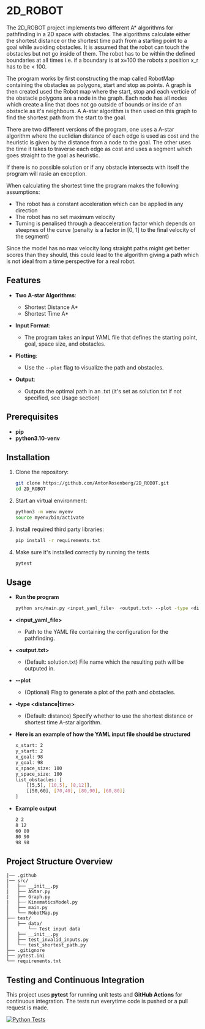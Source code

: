 # 2D_ROBOT

The 2D_ROBOT project implements two different A* algorithms for pathfinding in a 2D space with obstacles. The algorithms calculate either the shortest distance or the shortest time path from a starting point to a goal while avoiding obstacles. It is assumed that the robot can touch the obstacles but not go inside of them. The robot has to be within the defined boundaries at all times i.e. if a boundary is at x=100 the robots x position x_r has to be < 100.

The program works by first constructing the map called RobotMap containing the obstacles as polygons, start and stop as points. A graph is then created used the Robot map where the start, stop and each verticie of the obstacle polygons are a node in the graph. Each node has all nodes which create a line that does not go outside of bounds or inside of an obstacle as it's neighbours. A A-star algorithm is then used on this graph to find the shortest path from the start to the goal.

There are two different versions of the program, one uses a A-star algorithm where the euclidian distance of each edge is used as cost and the heuristic is given by the distance from a node to the goal. The other uses the time it takes to traverse each edge as cost and uses a segment which goes straight to the goal as heuristic. 

If there is no possible solution or if any obstacle intersects with itself the program will rasie an exception.

When calculating the shortest time the program makes the following assumptions:
- The robot has a constant acceleration which can be applied in any direction
- The robot has no set maximum velocity
- Turning is penalised through a deacceleration factor which depends on steepnes of the curve (penalty is a factor in [0, 1] to the final velocity of the segment)

Since the model has no max velocity long straight paths might get better scores than they should, this could lead to the algorithm giving a path which is not ideal from a time perspective for a real robot. 

## Features

- **Two A-star Algorithms**:
  - Shortest Distance A*
  - Shortest Time A*

- **Input Format**: 
  - The program takes an input YAML file that defines the starting point, goal, space size, and obstacles.

- **Plotting**:
  - Use the `--plot` flag to visualize the path and obstacles.

- **Output**:
    - Outputs the optimal path in an .txt (it's set as solution.txt if not specified, see Usage section)

## Prerequisites

- **pip** 
- **python3.10-venv**

## Installation

1.  Clone the repository:
    ```bash
    git clone https://github.com/AntonRosenberg/2D_ROBOT.git
    cd 2D_ROBOT

2.  Start an virtual environment:  
    ```bash
    python3 -m venv myenv
    source myenv/bin/activate

4.  Install required third party libraries: 
    ```bash
    pip install -r requirements.txt

5.  Make sure it's installed correctly by running the tests
    ```bash
    pytest

## Usage

- **Run the program**
    ```bash
    python src/main.py <input_yaml_file>  <output.txt> --plot -type <distance|time> 

- **<input_yaml_file>** 
    - Path to the YAML file containing the configuration for the pathfinding.

- **<output.txt>** 
    - (Default: solution.txt) File name which the resulting path will be outputed in.

- **--plot** 
    - (Optional) Flag to generate a plot of the path and obstacles.
- **-type <distance|time>**
    - (Default: distance) Specify whether to use the shortest distance or shortest time A-star algorithm.

- **Here is an example of how the YAML input file should be structured**
    ```bash
    x_start: 2 
    y_start: 2
    x_goal: 98
    y_goal: 98
    x_space_size: 100
    y_space_size: 100
    list_obstacles: [
        [[5,5], [10,5], [8,12]],
        [[50,60], [70,40], [80,90], [60,80]]
    ]

- **Example output**
    ```bash
    2 2
    8 12
    60 80
    80 90
    98 98
## Project Structure Overview
    |── .github
    |── src/
    │   ├── __init__.py
    |   ├── AStar.py
    |   ├── Graph.py
    |   ├── KinematicsModel.py
    │   ├── main.py
    │   └── RobotMap.py
    ├── test/
    │   ├── data/
    │       └── Test input data
    │   ├── __init__.py
    │   ├── test_invalid_inputs.py
    │   └── test_shortest_path.py
    ├── .gitignore
    ├── pytest.ini
    └── requirements.txt

## Testing and Continuous Integration

This project uses **pytest** for running unit tests and **GitHub Actions** for continuous integration. The tests run everytime code is pushed or a pull request is made. 

[![Python Tests](https://github.com/AntonRosenberg/2D_ROBOT/blob/main/.github/workflows/ci.yml)](https://github.com/AntonRosenberg/2D_ROBOT/actions)